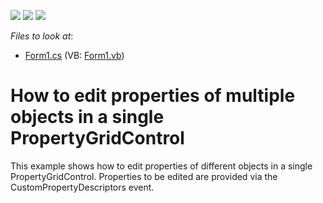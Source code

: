 <!-- default badges list -->
![](https://img.shields.io/endpoint?url=https://codecentral.devexpress.com/api/v1/VersionRange/128638648/10.1.4%2B)
[![](https://img.shields.io/badge/Open_in_DevExpress_Support_Center-FF7200?style=flat-square&logo=DevExpress&logoColor=white)](https://supportcenter.devexpress.com/ticket/details/E2253)
[![](https://img.shields.io/badge/📖_How_to_use_DevExpress_Examples-e9f6fc?style=flat-square)](https://docs.devexpress.com/GeneralInformation/403183)
<!-- default badges end -->
<!-- default file list -->
*Files to look at*:

* [Form1.cs](./CS/Form1.cs) (VB: [Form1.vb](./VB/Form1.vb))
<!-- default file list end -->
# How to edit properties of multiple objects in a single PropertyGridControl


<p>This example shows how to edit properties of different objects in a single PropertyGridControl. Properties to be edited are provided via the CustomPropertyDescriptors event.</p>

<br/>



